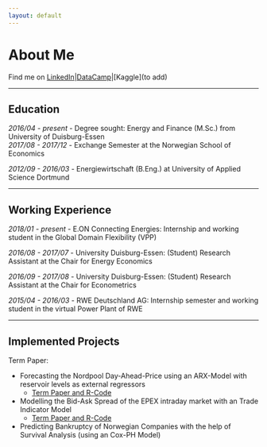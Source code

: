 ```yaml
---
layout: default
---
```


# About Me
Find me on 
[LinkedIn](https://www.linkedin.com/in/lennart-wittchen-862674129/)|[DataCamp](https://www.datacamp.com/profile/lennartwittchen-fcf614a6-5fa1-4734-94de-73e0a480e7f8)|[Kaggle](to add)

* * * 

## Education

_2016/04 - present_ - Degree sought: Energy and Finance (M.Sc.) from University of Duisburg-Essen  
_2017/08 - 2017/12_ - Exchange Semester at the Norwegian School of Economics 

_2012/09 - 2016/03_ - Energiewirtschaft (B.Eng.) at University of Applied Science Dortmund 

* * *

## Working Experience

_2018/01 - present_ - E.ON Connecting Energies: Internship and working student in the Global Domain Flexibility (VPP)

_2016/08 - 2017/07_ - University Duisburg-Essen: (Student) Research Assistant at the Chair for Energy Economics

_2016/09 - 2017/08_ - University Duisburg-Essen: (Student) Research Assistant at the Chair for Econometrics

_2015/04 - 2016/03_ - RWE Deutschland AG: Internship semester and working student in the virtual Power Plant of RWE

* * *

## Implemented Projects

Term Paper:
- Forecasting the Nordpool Day-Ahead-Price using an ARX-Model with reservoir levels as external regressors
  - [Term Paper and R-Code](https://github.com/lwittchen/ARX_WeeklyPrice_NordPool_R)
- Modelling the Bid-Ask Spread of the EPEX intraday market with an Trade Indicator Model 
  - [Term Paper and R-Code](https://github.com/lwittchen/ModellingBidAskSpread_EPEX_R)
- Predicting Bankruptcy of Norwegian Companies with the help of Survival Analysis (using an Cox-PH Model)

